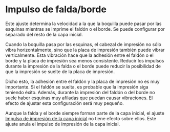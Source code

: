 Impulso de falda/borde
====
Este ajuste determina la velocidad a la que la boquilla puede pasar por las esquinas mientras se imprime el faldón o el borde. Se puede configurar por separado del resto de la capa inicial.

Cuando la boquilla pasa por las esquinas, el cabezal de impresión no sólo vibra horizontalmente, sino que la placa de impresión también puede vibrar verticalmente. Esta vibración hace que la adhesión entre el faldón o el borde y la placa de impresión sea menos consistente. Reducir los impulsos durante la impresión de la falda o el borde puede reducir la posibilidad de que la impresión se suelte de la placa de impresión.

Dicho esto, la adhesión entre el faldón y la placa de impresión no es muy importante. Si el faldón se suelta, es probable que la impresión siga teniendo éxito. Además, durante la impresión del faldón o del borde no suele haber esquinas muy afiladas que puedan causar vibraciones. El efecto de ajustar esta configuración será muy pequeño.

Aunque la falda y el borde siempre forman parte de la capa inicial, el ajuste [Impulso de impresión de la capa inicial](jerk_print_layer_0.md) no tiene efecto sobre ellos. Este ajuste anula el impulso de impresión de la capa inicial.